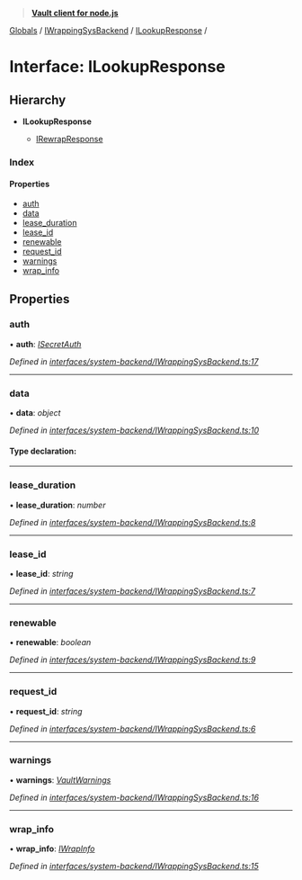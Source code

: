 > **[Vault client for node.js](../README.md)**

[Globals](../globals.md) / [IWrappingSysBackend](../modules/iwrappingsysbackend.md) / [ILookupResponse](iwrappingsysbackend.ilookupresponse.md) /

# Interface: ILookupResponse

## Hierarchy

* **ILookupResponse**

  * [IRewrapResponse](iwrappingsysbackend.irewrapresponse.md)

### Index

#### Properties

* [auth](iwrappingsysbackend.ilookupresponse.md#auth)
* [data](iwrappingsysbackend.ilookupresponse.md#data)
* [lease_duration](iwrappingsysbackend.ilookupresponse.md#lease_duration)
* [lease_id](iwrappingsysbackend.ilookupresponse.md#lease_id)
* [renewable](iwrappingsysbackend.ilookupresponse.md#renewable)
* [request_id](iwrappingsysbackend.ilookupresponse.md#request_id)
* [warnings](iwrappingsysbackend.ilookupresponse.md#warnings)
* [wrap_info](iwrappingsysbackend.ilookupresponse.md#wrap_info)

## Properties

###  auth

• **auth**: *[ISecretAuth](isecretauth.md)*

*Defined in [interfaces/system-backend/IWrappingSysBackend.ts:17](https://github.com/theogravity/vault-tacular/blob/39d6e20/src/interfaces/system-backend/IWrappingSysBackend.ts#L17)*

___

###  data

• **data**: *object*

*Defined in [interfaces/system-backend/IWrappingSysBackend.ts:10](https://github.com/theogravity/vault-tacular/blob/39d6e20/src/interfaces/system-backend/IWrappingSysBackend.ts#L10)*

#### Type declaration:

___

###  lease_duration

• **lease_duration**: *number*

*Defined in [interfaces/system-backend/IWrappingSysBackend.ts:8](https://github.com/theogravity/vault-tacular/blob/39d6e20/src/interfaces/system-backend/IWrappingSysBackend.ts#L8)*

___

###  lease_id

• **lease_id**: *string*

*Defined in [interfaces/system-backend/IWrappingSysBackend.ts:7](https://github.com/theogravity/vault-tacular/blob/39d6e20/src/interfaces/system-backend/IWrappingSysBackend.ts#L7)*

___

###  renewable

• **renewable**: *boolean*

*Defined in [interfaces/system-backend/IWrappingSysBackend.ts:9](https://github.com/theogravity/vault-tacular/blob/39d6e20/src/interfaces/system-backend/IWrappingSysBackend.ts#L9)*

___

###  request_id

• **request_id**: *string*

*Defined in [interfaces/system-backend/IWrappingSysBackend.ts:6](https://github.com/theogravity/vault-tacular/blob/39d6e20/src/interfaces/system-backend/IWrappingSysBackend.ts#L6)*

___

###  warnings

• **warnings**: *[VaultWarnings](../globals.md#vaultwarnings)*

*Defined in [interfaces/system-backend/IWrappingSysBackend.ts:16](https://github.com/theogravity/vault-tacular/blob/39d6e20/src/interfaces/system-backend/IWrappingSysBackend.ts#L16)*

___

###  wrap_info

• **wrap_info**: *[IWrapInfo](iwrapinfo.md)*

*Defined in [interfaces/system-backend/IWrappingSysBackend.ts:15](https://github.com/theogravity/vault-tacular/blob/39d6e20/src/interfaces/system-backend/IWrappingSysBackend.ts#L15)*